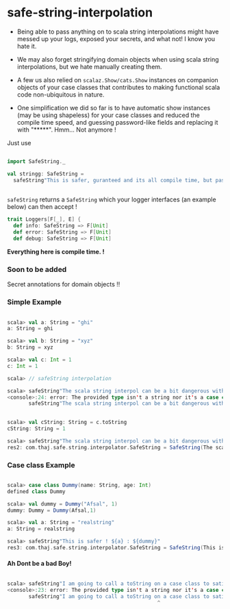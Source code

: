 # safe-string-interpolation

* Being able to pass anything on to scala string interpolations might have messed up  your logs, exposed your secrets, and what not! I know you hate it.

* We may also forget stringifying domain objects when using scala string interpolations, but we hate manually creating them.

* A few us also relied on `scalaz.Show/cats.Show` instances on companion objects of your case classes that contributes to making functional scala code non-ubiquitous in nature.

* One simplification we did so far is to have automatic show instances (may be using shapeless) for your case classes and reduced the compile time speed, and guessing password-like fields and replacing it with "*****". Hmm... Not anymore !

Just use 

```scala

import SafeString._

val stringg: SafeString = 
  safeString"This is safer, guranteed and its all compile time, but pass $onyString, and $onlyCaseClass and nothing else"`
  
```  

`safeString` returns a `SafeString` which your logger interfaces (an example below) can then accept !

```scala
trait Loggers[F[_], E] {
  def info: SafeString => F[Unit]
  def error: SafeString => F[Unit]
  def debug: SafeString => F[Unit]

```

**Everything here is compile time. !**

### Soon to be added

Secret annotations for domain objects !!

### Simple Example
```scala

scala> val a: String = "ghi"
a: String = ghi

scala> val b: String = "xyz"
b: String = xyz

scala> val c: Int = 1
c: Int = 1

scala> // safeString interpolation

scala> safeString"The scala string interpol can be a bit dangerous with your secrets. ${a}, ${b}, ${c}"
<console>:24: error: The provided type isn't a string nor it's a case class, or you might have tried a `toString` on something while using `safeString`
       safeString"The scala string interpol can be a bit dangerous with your secrets. ${a}, ${b}, ${c}"
                                                                                                    ^

scala> val cString: String = c.toString
cString: String = 1

scala> safeString"The scala string interpol can be a bit dangerous with your secrets. ${a}, ${b}, ${cString}"
res2: com.thaj.safe.string.interpolator.SafeString = SafeString(The scala string interpol can be a bit dangerous with your secrets. ghi, xyz, 1)

```

### Case class Example

```scala

scala> case class Dummy(name: String, age: Int)
defined class Dummy

scala> val dummy = Dummy("Afsal", 1)
dummy: Dummy = Dummy(Afsal,1)

scala> val a: String = "realstring"
a: String = realstring

scala> safeString"This is safer ! ${a} : ${dummy}"
res3: com.thaj.safe.string.interpolator.SafeString = SafeString(This is safer ! realstring : { age: 1, name: Afsal })

```


#### Ah Dont be a bad Boy!

```scala

scala> safeString"I am going to call a toString on a case class to satisfy compiler ! ${a} : ${dummy.toString}"
<console>:23: error: The provided type isn't a string nor it's a case class, or you might have tried a `toString` on something while using `safeString`
       safeString"I am going to call a toString on a case class to satisfy compiler ! ${a} : ${dummy.toString}"
                                                 ^

```




